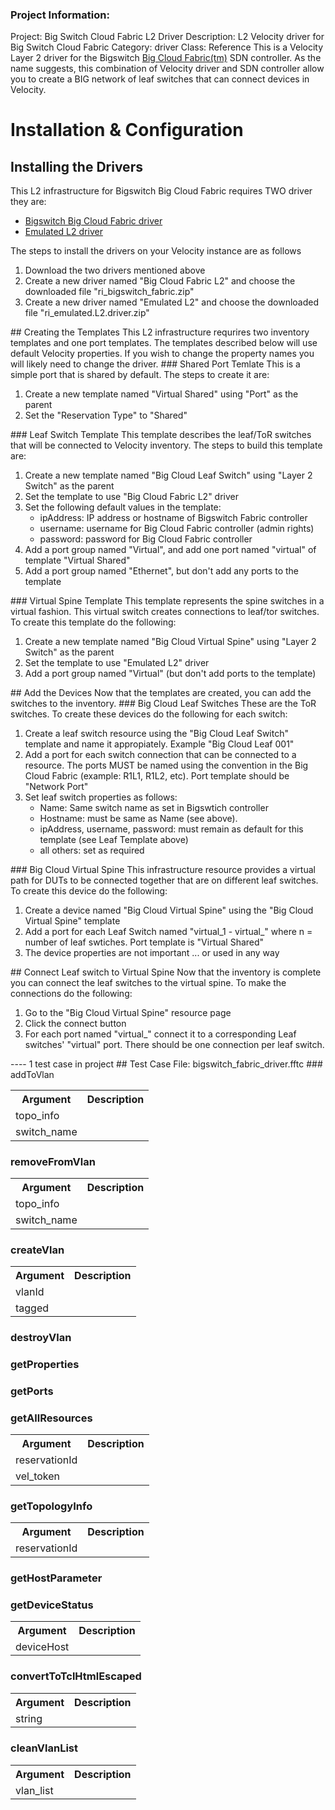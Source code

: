 ### Project Information:
Project: Big Switch Cloud Fabric L2 Driver
Description: L2 Velocity driver for Big Switch Cloud Fabric
Category: driver
Class: Reference
This is a Velocity Layer 2 driver for the Bigswitch <a href="https://www.bigswitch.com/products/big-cloud-fabric">Big Cloud Fabric(tm)</a> SDN controller. As the name suggests, this combination of Velocity driver and SDN controller allow you to create a BIG network of leaf switches that can connect devices in Velocity.
# Installation & Configuration
## Installing the Drivers
This L2 infrastructure for Bigswitch Big Cloud Fabric requires TWO driver they are:
<ul>
  <li><a href="https://developer.spirent.com/zips/velocity/ri_bigswitch_fabric.zip"> Bigswitch Big Cloud Fabric driver</a></li>
  <li><a href="https://developer.spirent.com/zips/velocity/ri_emulated.L2.driver.zip"> Emulated L2 driver</a></li>
</ul>
The steps to install the drivers on your Velocity instance are as follows
<ol>
  <li>Download the two drivers mentioned above</li>
  <li>Create a new driver named "Big Cloud Fabric L2" and choose the downloaded file "ri_bigswitch_fabric.zip"</li>
  <li>Create a new driver named "Emulated L2" and choose the downloaded file "ri_emulated.L2.driver.zip"</li>
</ol>
## Creating the Templates
This L2 infrastructure requrires two inventory templates and one port templates. The templates described below will use default Velocity properties. If you wish to change the property names you will likely need to change the driver. 
### Shared Port Temlate
This is a simple port that is shared by default. The steps to create it are:
<ol>
  <li>Create a new template named "Virtual Shared" using "Port" as the parent</li>
  <li>Set the "Reservation Type" to "Shared"</li>
</ol>
### Leaf Switch Template
This template describes the leaf/ToR switches that will be connected to Velocity inventory. The steps to build this template are:
<ol>
  <li>Create a new template named "Big Cloud Leaf Switch" using "Layer 2 Switch" as the parent</li>
  <li>Set the template to use "Big Cloud Fabric L2" driver</li>
  <li>Set the following default values in the template:
     <ul>
       <li>ipAddress: IP address or hostname of Bigswitch Fabric controller</li>
       <li>username: username for Big Cloud Fabric controller (admin rights)</li>
       <li>password: password for Big Cloud Fabric controller</li>
    </ul>  
  </li>
  <li>Add a port group named "Virtual", and add one port named "virtual" of template "Virtual Shared"</li>
  <li>Add a port group named "Ethernet", but don't add any ports to the template</li>
</ol>
### Virtual Spine Template
This template represents the spine switches in a virtual fashion. This virtual switch creates connections to leaf/tor switches. To create this template do the following:
<ol>
  <li>Create a new template named "Big Cloud Virtual Spine" using "Layer 2 Switch" as the parent</li>
  <li>Set the template to use "Emulated L2" driver</li>
  <li>Add a port group named "Virtual" (but don't add ports to the template)</li>
</ol>
## Add the Devices
Now that the templates are created, you can add the switches to the inventory.
### Big Cloud Leaf Switches
These are the ToR switches. To create these devices do the following for each switch:
<ol>
  <li>Create a leaf switch resource using the "Big Cloud Leaf Switch" template and name it appropiately. Example "Big Cloud Leaf 001"</li>
  <li>Add a port for each switch connection that can be connected to a resource. The ports MUST be named using the convention in the Big Cloud Fabric (example: R1L1, R1L2, etc).  Port template should be "Network Port"</li>
  <li>Set leaf switch properties as follows:
     <ul>
        <li>Name: Same switch name as set in Bigswtich controller</li>
        <li>Hostname: must be same as Name (see above).</li>
        <li>ipAddress, username, password: must remain as default for this template (see Leaf Template above)</li>
        <li>all others: set as required</li>                
    </ul>  
</ol>
### Big Cloud Virtual Spine
This infrastructure resource provides a virtual path for DUTs to be connected together that are on different leaf switches. To create this device do the following:
<ol>
  <li>Create a device named "Big Cloud Virtual Spine" using the "Big Cloud Virtual Spine" template</li>
  <li>Add a port for each Leaf Switch named "virtual_1 - virtual_<n>" where n = number of leaf swtiches. Port template is "Virtual Shared"</li>
  <li>The device properties are not important ... or used in any way</li>
</ol>
## Connect Leaf switch to Virtual Spine
Now that the inventory is complete you can connect the leaf switches to the virtual spine. To make the connections do the following:
<ol>
  <li>Go to the "Big Cloud Virtual Spine" resource page</li>
  <li>Click the connect button</li>
  <li>For each port named "virtual_<n>" connect it to a corresponding Leaf switches' "virtual" port. There should be one connection per leaf switch.</li>
</ol>
 ----
1 test case in project
## Test Case File: bigswitch_fabric_driver.fftc
### addToVlan
<table><tr><th>Argument</th><th>Description</th></tr>
<tr><td>topo_info</td><tr></tr>
<tr><td>switch_name</td><tr></tr></table>

### removeFromVlan
<table><tr><th>Argument</th><th>Description</th></tr>
<tr><td>topo_info</td><tr></tr>
<tr><td>switch_name</td><tr></tr></table>

### createVlan
<table><tr><th>Argument</th><th>Description</th></tr>
<tr><td>vlanId</td><tr></tr>
<tr><td>tagged</td><tr></tr></table>

### destroyVlan
### getProperties
### getPorts
### getAllResources
<table><tr><th>Argument</th><th>Description</th></tr>
<tr><td>reservationId</td><tr></tr>
<tr><td>vel_token</td><tr></tr></table>

### getTopologyInfo
<table><tr><th>Argument</th><th>Description</th></tr>
<tr><td>reservationId</td><tr></tr></table>

### getHostParameter
### getDeviceStatus
<table><tr><th>Argument</th><th>Description</th></tr>
<tr><td>deviceHost</td><tr></tr></table>

### convertToTclHtmlEscaped
<table><tr><th>Argument</th><th>Description</th></tr>
<tr><td>string</td><tr></tr></table>

### cleanVlanList
<table><tr><th>Argument</th><th>Description</th></tr>
<tr><td>vlan_list</td><tr></tr></table>
